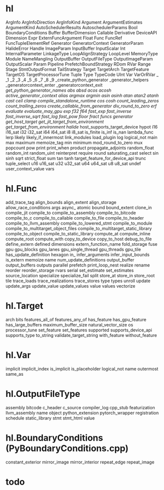# hl
ArgInfo
ArgInfoDirection
ArgInfoKind
Argument
ArgumentEstimates
ArgumentKind
AutoSchedulerResults
AutoschedulerParams
Bool
BoundaryConditions
Buffer
BufferDimension
Callable
Derivative
DeviceAPI
Dimension
Expr
ExternFuncArgument
Float
Func
FuncRef
FuncTupleElementRef
Generator
GeneratorContext
GeneratorParam
HalideError
Handle
ImageParam
InputBuffer
InputScalar
Int
InternalParameter
LinkageType
LoopAlignStrategy
LoopLevel
MemoryType
Module
NameMangling
OutputBuffer
OutputFileType
OutputImageParam
OutputScalar
Param
Pipeline
PrefetchBoundStrategy
RDom
RVar
Range
Stage
StmtOutputFormat
TailStrategy
Target
TargetArch
TargetFeature
TargetOS
TargetProcessorTune
Tuple
Type
TypeCode
UInt
Var
VarOrRVar
_
_1
_2
_3
_4
_5
_6
_7
_8
_9
_create_python_generator
_generator_helpers
_generatorcontext_enter
_generatorcontext_exit
_get_python_generator_names
abs
absd
acos
acosh
active_generator_context
alias
argmax
argmin
asin
asinh
atan
atan2
atanh
cast
ceil
clamp
compile_standalone_runtime
cos
cosh
count_leading_zeros
count_trailing_zeros
create_callable_from_generator
div_round_to_zero
erf
evaluate
evaluate_may_gpu
exp
f32
f64
fast_exp
fast_inverse
fast_inverse_sqrt
fast_log
fast_pow
floor
fract
funcs
generator
get_host_target
get_jit_target_from_environment
get_target_from_environment
halide_
host_supports_target_device
hypot
i16
i16_sat
i32
i32_sat
i64
i64_sat
i8
i8_sat
is_finite
is_inf
is_nan
lambda_func
lerp
likely
likely_if_innermost
link_modules
load_plugin
log
logical_not
main
max
maximum
memoize_tag
min
minimum
mod_round_to_zero
mux
popcount
pow
print
print_when
product
propagate_adjoints
random_float
random_int
random_uint
reinterpret
require
round
saturating_cast
select
sin
sinh
sqrt
strict_float
sum
tan
tanh
target_feature_for_device_api
trunc
tuple_select
u16
u16_sat
u32
u32_sat
u64
u64_sat
u8
u8_sat
undef
user_context_value
vars

# hl.Func
add_trace_tag
align_bounds
align_extent
align_storage
allow_race_conditions
args
async_
atomic
bound
bound_extent
clone_in
compile_jit
compile_to
compile_to_assembly
compile_to_bitcode
compile_to_c
compile_to_callable
compile_to_file
compile_to_header
compile_to_llvm_assembly
compile_to_lowered_stmt
compile_to_module
compile_to_multitarget_object_files
compile_to_multitarget_static_library
compile_to_object
compile_to_static_library
compute_at
compute_inline
compute_root
compute_with
copy_to_device
copy_to_host
debug_to_file
define_extern
defined
dimensions
extern_function_name
fold_storage
fuse
gpu
gpu_blocks
gpu_lanes
gpu_single_thread
gpu_threads
gpu_tile
has_update_definition
hexagon
in_
infer_arguments
infer_input_bounds
is_extern
memoize
name
num_update_definitions
output_buffer
output_buffers
outputs
parallel
prefetch
print_loop_nest
realize
rename
reorder
reorder_storage
rvars
serial
set_estimate
set_estimates
source_location
specialize
specialize_fail
split
store_at
store_in
store_root
tile
trace_loads
trace_realizations
trace_stores
type
types
unroll
update
update_args
update_value
update_values
value
values
vectorize

# hl.Target
arch
bits
features_all_of
features_any_of
has_feature
has_gpu_feature
has_large_buffers
maximum_buffer_size
natural_vector_size
os
processor_tune
set_feature
set_features
supported
supports_device_api
supports_type
to_string
validate_target_string
with_feature
without_feature

# hl.Var
implicit
implicit_index
is_implicit
is_placeholder
logical_not
name
outermost
same_as

# hl.OutputFileType
assembly
bitcode
c_header
c_source
compiler_log
cpp_stub
featurization
llvm_assembly
name
object
python_extension
pytorch_wrapper
registration
schedule
static_library
stmt
stmt_html
value

# hl.BoundaryConditions (PyBoundaryConditions.cpp)
constant_exterior
mirror_image
mirror_interior
repeat_edge
repeat_image

# todo